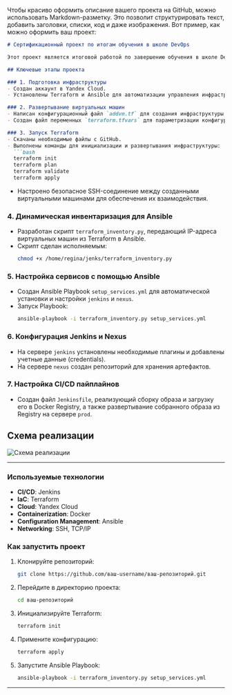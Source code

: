 Чтобы красиво оформить описание вашего проекта на GitHub, можно использовать Markdown-разметку. Это позволит структурировать текст, добавить заголовки, списки, код и даже изображения. Вот пример, как можно оформить ваш проект:

```markdown
# Сертификационный проект по итогам обучения в школе DevOps

Этот проект является итоговой работой по завершению обучения в школе DevOps. В рамках проекта были применены знания по CI/CD, IaC, Cloud, Docker, Linux и Networking. Проект позволил проработать навыки на примере реального цикла развертывания приложений.

## Ключевые этапы проекта

### 1. Подготовка инфраструктуры
- Создан аккаунт в Yandex Cloud.
- Установлены Terraform и Ansible для автоматизации управления инфраструктурой.

### 2. Развертывание виртуальных машин
- Написан конфигурационный файл `addvm.tf` для создания инфраструктуры, включающей три виртуальные машины: `jenkins`, `nexus` и `prod`.
- Создан файл переменных `terraform.tfvars` для параметризации конфигурации.

### 3. Запуск Terraform
- Скачаны необходимые файлы с GitHub.
- Выполнены команды для инициализации и развертывания инфраструктуры:
  ```bash
  terraform init
  terraform plan
  terraform validate
  terraform apply
  ```
- Настроено безопасное SSH-соединение между созданными виртуальными машинами для обеспечения их взаимодействия.

### 4. Динамическая инвентаризация для Ansible
- Разработан скрипт `terraform_inventory.py`, передающий IP-адреса виртуальных машин из Terraform в Ansible.
- Скрипт сделан исполняемым:
  ```bash
  chmod +x /home/regina/jenks/terraform_inventory.py
  ```

### 5. Настройка сервисов с помощью Ansible
- Создан Ansible Playbook `setup_services.yml` для автоматической установки и настройки `jenkins` и `nexus`.
- Запуск Playbook:
  ```bash
  ansible-playbook -i terraform_inventory.py setup_services.yml
  ```

### 6. Конфигурация Jenkins и Nexus
- На сервере `jenkins` установлены необходимые плагины и добавлены учетные данные (credentials).
- На сервере `nexus` создан репозиторий для хранения артефактов.

### 7. Настройка CI/CD пайплайнов
- Создан файл `Jenkinsfile`, реализующий сборку образа и загрузку его в Docker Registry, а также развертывание собранного образа из Registry на сервере `prod`.

## Схема реализации

![Схема реализации](https://github.com/Regina117/jenks/wiki)  

---

### Используемые технологии
- **CI/CD**: Jenkins
- **IaC**: Terraform
- **Cloud**: Yandex Cloud
- **Containerization**: Docker
- **Configuration Management**: Ansible
- **Networking**: SSH, TCP/IP

### Как запустить проект
1. Клонируйте репозиторий:
   ```bash
   git clone https://github.com/ваш-username/ваш-репозиторий.git
   ```
2. Перейдите в директорию проекта:
   ```bash
   cd ваш-репозиторий
   ```
3. Инициализируйте Terraform:
   ```bash
   terraform init
   ```
4. Примените конфигурацию:
   ```bash
   terraform apply
   ```
5. Запустите Ansible Playbook:
   ```bash
   ansible-playbook -i terraform_inventory.py setup_services.yml
   ```

---




